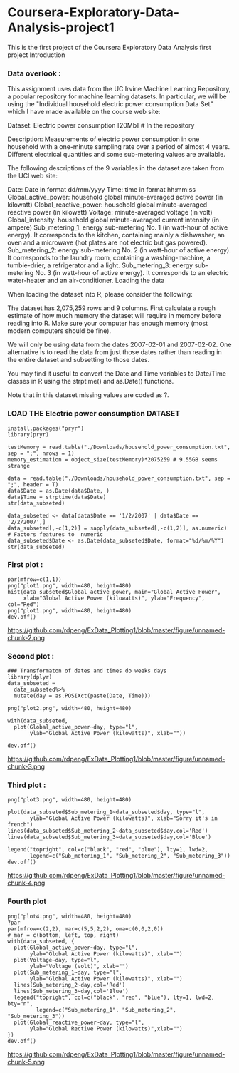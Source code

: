 # Coursera-Exploratory-Data-Analysis-project1
This is the first project of the Coursera Exploratory Data Analysis first project 
Introduction

### Data overlook : 

This assignment uses data from the UC Irvine Machine Learning Repository, a popular repository for machine learning datasets. In particular, we will be using the "Individual household electric power consumption Data Set" which I have made available on the course web site:

Dataset: Electric power consumption [20Mb] # In the repository 

Description: Measurements of electric power consumption in one household with a one-minute sampling rate over a period of almost 4 years. Different electrical quantities and some sub-metering values are available.

The following descriptions of the 9 variables in the dataset are taken from the UCI web site:

Date: Date in format dd/mm/yyyy
Time: time in format hh:mm:ss
Global_active_power: household global minute-averaged active power (in kilowatt)
Global_reactive_power: household global minute-averaged reactive power (in kilowatt)
Voltage: minute-averaged voltage (in volt)
Global_intensity: household global minute-averaged current intensity (in ampere)
Sub_metering_1: energy sub-metering No. 1 (in watt-hour of active energy). It corresponds to the kitchen, containing mainly a dishwasher, an oven and a microwave (hot plates are not electric but gas powered).
Sub_metering_2: energy sub-metering No. 2 (in watt-hour of active energy). It corresponds to the laundry room, containing a washing-machine, a tumble-drier, a refrigerator and a light.
Sub_metering_3: energy sub-metering No. 3 (in watt-hour of active energy). It corresponds to an electric water-heater and an air-conditioner.
Loading the data

When loading the dataset into R, please consider the following:

The dataset has 2,075,259 rows and 9 columns. First calculate a rough estimate of how much memory the dataset will require in memory before reading into R. Make sure your computer has enough memory (most modern computers should be fine).

We will only be using data from the dates 2007-02-01 and 2007-02-02. One alternative is to read the data from just those dates rather than reading in the entire dataset and subsetting to those dates.

You may find it useful to convert the Date and Time variables to Date/Time classes in R using the strptime() and as.Date() functions.

Note that in this dataset missing values are coded as ?.


### LOAD THE  Electric power consumption DATASET 
```
install.packages("pryr")
library(pryr)

testMemory = read.table("./Downloads/household_power_consumption.txt", sep = ";", nrows = 1)
memory_estimation = object_size(testMemory)*2075259 # 9.55GB seems strange 

data = read.table("./Downloads/household_power_consumption.txt", sep = ";", header = T)
data$Date = as.Date(data$Date, )
data$Time = strptime(data$Date)
str(data_subseted)

data_subseted <- data[data$Date == '1/2/2007' | data$Date == '2/2/2007',]
data_subseted[,-c(1,2)] = sapply(data_subseted[,-c(1,2)], as.numeric) # Factors features to  numeric
data_subseted$Date <- as.Date(data_subseted$Date, format="%d/%m/%Y")
str(data_subseted)
```


### First plot : 
```
par(mfrow=c(1,1))
png("plot1.png", width=480, height=480)
hist(data_subseted$Global_active_power, main="Global Active Power", 
     xlab="Global Active Power (kilowatts)", ylab="Frequency", col="Red")
png("plot1.png", width=480, height=480)
dev.off()
```
https://github.com/rdpeng/ExData_Plotting1/blob/master/figure/unnamed-chunk-2.png

### Second plot :
```
### Transformaton of dates and times do weeks days 
library(dplyr)
data_subseted = 
  data_subseted%>%
  mutate(day = as.POSIXct(paste(Date, Time)))

png("plot2.png", width=480, height=480)

with(data_subseted,
  plot(Global_active_power~day, type="l",
       ylab="Global Active Power (kilowatts)", xlab=""))

dev.off()
```
https://github.com/rdpeng/ExData_Plotting1/blob/master/figure/unnamed-chunk-3.png

### Third plot : 
```
png("plot3.png", width=480, height=480)

plot(data_subseted$Sub_metering_1~data_subseted$day, type="l",
       ylab="Global Active Power (kilowatts)", xlab="Sorry it's in french")
lines(data_subseted$Sub_metering_2~data_subseted$day,col='Red')
lines(data_subseted$Sub_metering_3~data_subseted$day,col='Blue')

legend("topright", col=c("black", "red", "blue"), lty=1, lwd=2, 
       legend=c("Sub_metering_1", "Sub_metering_2", "Sub_metering_3"))
dev.off()
```
https://github.com/rdpeng/ExData_Plotting1/blob/master/figure/unnamed-chunk-4.png

### Fourth plot 
```
png("plot4.png", width=480, height=480)
?par
par(mfrow=c(2,2), mar=c(5,5,2,2), oma=c(0,0,2,0))
# mar = c(bottom, left, top, right)
with(data_subseted, {
  plot(Global_active_power~day, type="l", 
       ylab="Global Active Power (kilowatts)", xlab="")
  plot(Voltage~day, type="l", 
       ylab="Voltage (volt)", xlab="")
  plot(Sub_metering_1~day, type="l", 
       ylab="Global Active Power (kilowatts)", xlab="")
  lines(Sub_metering_2~day,col='Red')
  lines(Sub_metering_3~day,col='Blue')
  legend("topright", col=c("black", "red", "blue"), lty=1, lwd=2, bty="n",
         legend=c("Sub_metering_1", "Sub_metering_2", "Sub_metering_3"))
  plot(Global_reactive_power~day, type="l", 
       ylab="Global Rective Power (kilowatts)",xlab="")
})
dev.off()
```
https://github.com/rdpeng/ExData_Plotting1/blob/master/figure/unnamed-chunk-5.png
